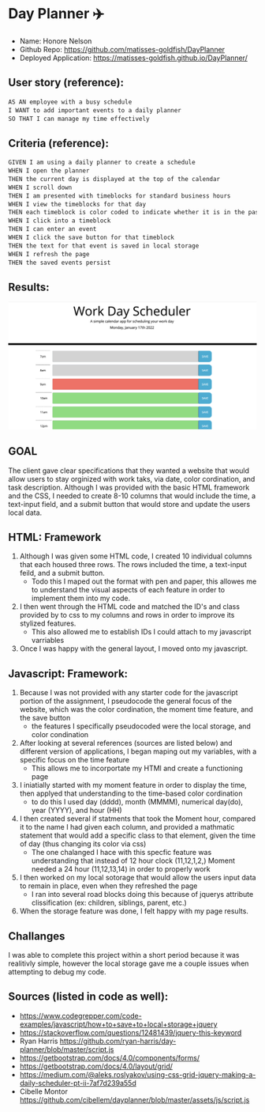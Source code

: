 # Day Planner ✈️
* Name: Honore Nelson
* Github Repo: https://github.com/matisses-goldfish/DayPlanner
* Deployed Application: https://matisses-goldfish.github.io/DayPlanner/

## User story (reference):
```md
AS AN employee with a busy schedule
I WANT to add important events to a daily planner
SO THAT I can manage my time effectively
```

## Criteria (reference):
```md
GIVEN I am using a daily planner to create a schedule
WHEN I open the planner
THEN the current day is displayed at the top of the calendar
WHEN I scroll down
THEN I am presented with timeblocks for standard business hours
WHEN I view the timeblocks for that day
THEN each timeblock is color coded to indicate whether it is in the past, present, or future
WHEN I click into a timeblock
THEN I can enter an event
WHEN I click the save button for that timeblock
THEN the text for that event is saved in local storage
WHEN I refresh the page
THEN the saved events persist
```
## Results: 
![applicationImage](assets/work-day-sched.png)
## GOAL
The client gave clear specifications that they wanted a website that would allow users to stay orginized with work taks, via date, color cordination, and task description. Although I was provided with the basic HTML framework and the CSS, I needed to create 8-10 columns that would include the time, a text-input field, and a submit button that would store and update the users local data. 


## HTML: Framework
1. Although I was given some HTML code, I created 10 individual columns that each housed three rows. The rows included the time, a text-input feild, and a submit button. 
    * Todo this I maped out the format with pen and paper, this allowes me to understand the visual aspects of each feature in order to implement them into my code. 
2. I then went through the HTML code and matched the ID's and class provided by to css to my columns and rows in order to improve its stylized features. 
    * This also allowed me to establish IDs I could attach to my javascript varriables 
3. Once I was happy with the general layout, I moved onto my javascript. 


## Javascript: Framework:
1. Because I was not provided with any starter code for the javascript portion of the assignment, I pseudocode the general focus of the website, which was the color cordination, the moment time feature, and the save button 
    * the features I specifically pseudocoded were the local storage, and color condination
2. After looking at several references (sources are listed below) and different version of applications, I began maping out my variables, with a specific focus on the time feature
    * This allows me to incorportate my HTMl and create a functioning page 
3. I iniatially started with my moment feature in order to display the time, then applyed that understanding to the time-based color cordination
    * to do this I used day (dddd), month (MMMM), numerical day(do), year (YYYY), and hour (HH)
4. I then created several if statments that took the Moment hour, compared it to the name I had given each column, and provided a mathmatic statement that would add a specific class to that element, given the time of day (thus changing its color via css)
    * The one chalanged I hace with this specfic feature was understanding that instead of 12 hour clock (11,12,1,2,) Moment needed a 24 hour (11,12,13,14) in order to properly work
5. I then worked on my local sotorage that would allow the users input data to remain in place, even when they refreshed the page
    * I ran into several road blocks doing this because of jquerys attribute clissification (ex: children, siblings, parent, etc.) 
6. When the storage feature was done, I felt happy with my page results. 

## Challanges 
 I was able to complete this project within a short period because it was realitivly simple, however the local storage gave me a couple issues when attempting to debug my code. 

## Sources (listed in code as well):
* https://www.codegrepper.com/code-examples/javascript/how+to+save+to+local+storage+jquery
* https://stackoverflow.com/questions/12481439/jquery-this-keyword
* Ryan Harris https://github.com/ryan-harris/day-planner/blob/master/script.js
* https://getbootstrap.com/docs/4.0/components/forms/
* https://getbootstrap.com/docs/4.0/layout/grid/
* https://medium.com/@aleks.roslyakov/using-css-grid-jquery-making-a-daily-scheduler-pt-ii-7af7d239a55d
* Cibelle Montor https://github.com/cibellem/dayplanner/blob/master/assets/js/script.js
